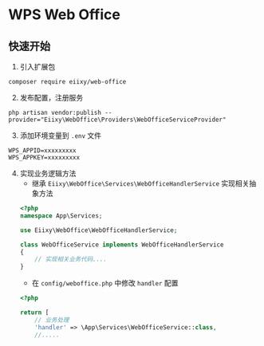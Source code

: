 # WPS Web Office

## 快速开始
1. 引入扩展包
```
composer require eiixy/web-office
```

2. 发布配置，注册服务
```
php artisan vendor:publish --provider="Eiixy\WebOffice\Providers\WebOfficeServiceProvider"
```

3. 添加环境变量到 `.env` 文件
```
WPS_APPID=xxxxxxxxx
WPS_APPKEY=xxxxxxxxx
```

4. 实现业务逻辑方法
    * 继承 `Eiixy\WebOffice\Services\WebOfficeHandlerService` 实现相关抽象方法
    ```php
    <?php
    namespace App\Services;
    
    use Eiixy\WebOffice\WebOfficeHandlerService;

    class WebOfficeService implements WebOfficeHandlerService
    {
        // 实现相关业务代码....
    }
    ```
    * 在 `config/weboffice.php` 中修改 `handler` 配置
    ```php
    <?php

    return [
        // 业务处理
        'handler' => \App\Services\WebOfficeService::class,
        //.....
    ```